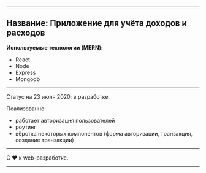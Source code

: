 ------------
Название: **Приложение для учёта доходов и расходов** 
------------

**Используемые технологии (MERN):**

- React
- Node
- Express
- Mongodb

------------

Статус на 23 июля 2020: в разработке.

Пеализованно: 
- работает авторизация пользователей
- роутинг
- вёрстка некоторых компонентов (форма авторизации, транзакция, создание транзакции)

------------

С ❤️ к web-разработке.

------------
